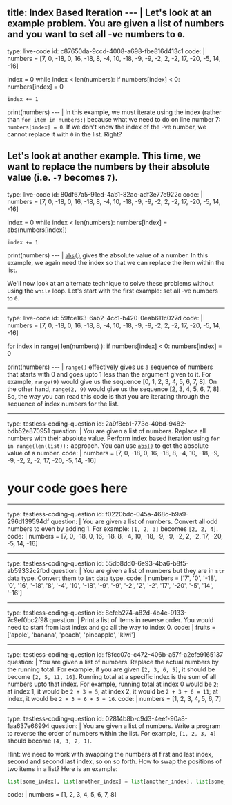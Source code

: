 title: Index Based Iteration
--- |
  Let's look at an example problem. You are given a list of numbers and you want to set all -ve numbers to `0`.
---
type: live-code
id: c87650da-9ccd-4008-a698-fbe816d413c1
code: |
  numbers = [7,   0, -18,   0,  16, -18,   8,  -4,  10, -18,  -9,  -9,  -2,
         2,  -2,  17, -20,  -5,  14, -16]

  index = 0
  while index < len(numbers):
    if numbers[index] < 0:
      numbers[index] = 0

    index += 1

  print(numbers)
--- |
  In this example, we must iterate using the index (rather than `for item in numbers:`) because what we need to do on line number 7: `numbers[index] = 0`. If we don't know the index of the -ve number, we cannot replace it with `0` in the list. Right?

  Let's look at another example. This time, we want to replace the numbers by their absolute value (i.e. `-7` becomes `7`).
---
type: live-code
id: 80df67a5-91ed-4ab1-82ac-adf3e77e922c
code: |
  numbers = [7,   0, -18,   0,  16, -18,   8,  -4,  10, -18,  -9,  -9,  -2,
         2,  -2,  17, -20,  -5,  14, -16]

  index = 0
  while index < len(numbers):
    numbers[index] = abs(numbers[index])

    index += 1

  print(numbers)
--- |
  [`abs()`](https://docs.python.org/3/library/functions.html#abs) gives the absolute value of a number. In this example, we again need the index so that we can replace the item within the list.

  We'll now look at an alternate technique to solve these problems without using the `while` loop. Let's start with the first example: set all -ve numbers to `0`.

---
type: live-code
id: 59fce163-6ab2-4cc1-b420-0eab611c027d
code: |
  numbers = [7,   0, -18,   0,  16, -18,   8,  -4,  10, -18,  -9,  -9,  -2,
         2,  -2,  17, -20,  -5,  14, -16]

  for index in range( len(numbers) ):
    if numbers[index] < 0:
      numbers[index] = 0

  print(numbers)
--- |
  `range()` effectively gives us a sequence of numbers that starts with 0 and goes upto 1 less than the argument given to it. For example, `range(9)` would give us the sequence [0, 1, 2, 3, 4, 5, 6, 7, 8]. On the other hand, `range(2, 9)` would give us the sequence [2, 3, 4, 5, 6, 7, 8]. So, the way you can read this code is that you are iterating through the sequence of index numbers for the list.

---
type: testless-coding-question
id: 2a9f8cb1-773c-40bd-9482-bdb52e870951
question: |
  You are given a list of numbers. Replace all numbers with their absolute value. Perform index based iteration using `for in range(len(list)):` approach. You can use [`abs()`](https://docs.python.org/3/library/functions.html#abs) to get the absolute value of a number.
code: |
  numbers = [7,   0, -18,   0,  16, -18,   8,  -4,  10, -18,  -9,  -9,  -2,
         2,  -2,  17, -20,  -5,  14, -16]

  # your code goes here

---
type: testless-coding-question
id: f0220bdc-045a-468c-b9a9-296d139594df
question: |
  You are given a list of numbers. Convert all odd numbers to even by adding 1. For example: `[1, 2, 3]` becomes `[2, 2, 4]`.
code: |
  numbers = [7,   0, -18,   0,  16, -18,   8,  -4,  10, -18,  -9,  -9,  -2,
         2,  -2,  17, -20,  -5,  14, -16]

---
type: testless-coding-question
id: 55db8dd0-6e93-4ba6-b8f5-ab59332c2fbd
question: |
  You are given a list of numbers but they are in `str` data type. Convert them to `int` data type.
code: |
  numbers = ['7', '0', '-18', '0', '16', '-18', '8', '-4', '10', '-18', '-9',
      '-9', '-2', '2', '-2', '17', '-20', '-5', '14', '-16']

---
type: testless-coding-question
id: 8cfeb274-a82d-4b4e-9133-7c9ef0bc2f98
question: |
  Print a list of items in reverse order. You would need to start from last index and go all the way to index 0.
code: |
  fruits = ['apple', 'banana', 'peach', 'pineapple', 'kiwi']

---
type: testless-coding-question
id: f8fcc07c-c472-406b-a57f-a2efe9165137
question: |
  You are given a list of numbers. Replace the actual numbers by the running total. For example, if you are given `[2, 3, 6, 5]`, it should be become `[2, 5, 11, 16]`. Running total at a specific index is the sum of all numbers upto that index. For example, running total at index 0 would be `2`; at index 1, it would be `2 + 3 = 5`; at index 2, it would be `2 + 3 + 6 = 11`; at index, it would be `2 + 3 + 6 + 5 = 16`.
code: |
  numbers = [1, 2, 3, 4, 5, 6, 7]

---
type: testless-coding-question
id: 02814b8b-c9d3-4eef-90a8-1aa637e66994
question: |
  You are given a list of numbers. Write a program to reverse the order of numbers within the list. For example, `[1, 2, 3, 4]` should become `[4, 3, 2, 1]`.

  Hint: we need to work with swapping the numbers at first and last index, second and second last index, so on so forth. How to swap the positions of two items in a list? Here is an example:
  ```python
  list[some_index], list[another_index] = list[another_index], list[some_index]
  ```
code: |
  numbers = [1, 2, 3, 4, 5, 6, 7, 8]
